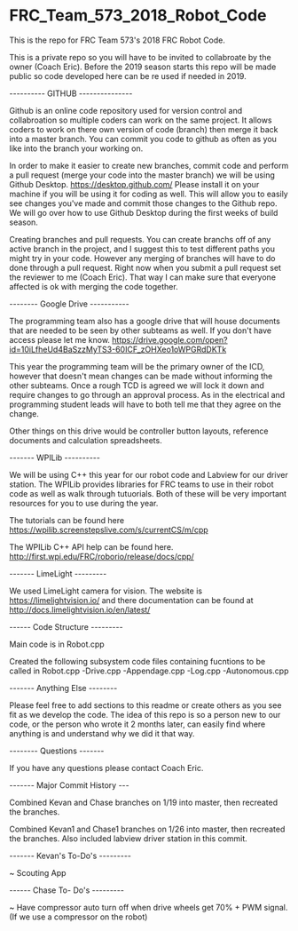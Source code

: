 # FRC_Team_573_2018_Robot_Code
This is the repo for FRC Team 573's 2018 FRC Robot Code.

This is a private repo so you will have to be invited to collabroate by the owner (Coach Eric). 
Before the 2019 season starts this repo will be made public so code developed here can be re used if needed in 2019.

---------- GITHUB ---------------

Github is an online code repository used for version control and collabroation so multiple coders can work on the same project.
It allows coders to work on there own version of code (branch) then merge it back into a master branch. 
You can commit you code to github as often as you like into the branch your working on. 

In order to make it easier to create new branches, commit code and perform a pull request (merge your code into the master branch) we will be using Github Desktop. https://desktop.github.com/ Please install it on your machine if you will be using it for coding as well. This will allow you to easily see changes you've made and commit those changes to the Github repo. We will go over how to use Github Desktop during the first weeks of build season.

Creating branches and pull requests. You can create branchs off of any active branch in the project, and I suggest this to test different paths you might try in your code. However any merging of branches will have to do done through a pull request. Right now when you submit a pull request set the reviewer to me (Coach Eric). That way I can make sure that everyone affected is ok with merging the code together.

-------- Google Drive -----------

The programming team also has a google drive that will house documents that are needed to be seen by other subteams as well. If you don't have access please let me know.  https://drive.google.com/open?id=10iLfheUd4BaSzzMyTS3-60ICF_zOHXeo1oWPGRdDKTk

This year the programming team will be the primary owner of the ICD, however that doesn't mean changes can be made without informing the other subteams. Once a rough TCD is agreed we will lock it down and require changes to go through an approval process. As in the electrical and programming student leads will have to both tell me that they agree on the change.

Other things on this drive would be controller button layouts, reference documents and calculation spreadsheets.

------- WPILib ----------

We will be using C++ this year for our robot code and Labview for our driver station. The WPILib provides libraries for FRC teams to use in their robot code as well as walk through tutuorials. Both of these will be very important resources for you to use during the year.

The tutorials can be found here https://wpilib.screenstepslive.com/s/currentCS/m/cpp

The WPILib C++ API help can be found here. http://first.wpi.edu/FRC/roborio/release/docs/cpp/ 

------- LimeLight ---------

We used LimeLight camera for vision. The website is https://limelightvision.io/ and there documentation can be found at http://docs.limelightvision.io/en/latest/

------ Code Structure ---------

Main code is in Robot.cpp

Created the following subsystem code files containing fucntions to be called in Robot.cpp
 -Drive.cpp
 -Appendage.cpp
 -Log.cpp
 -Autonomous.cpp

------- Anything Else --------

Please feel free to add sections to this readme or create others as you see fit as we develop the code. The idea of this repo is so a person new to our code, or the person who wrote it 2 months later, can easily find where anything is and understand why we did it that way.

-------- Questions -------

If you have any questions please contact Coach Eric.

------- Major Commit History ---

Combined Kevan and Chase branches on 1/19 into master, then recreated the branches.

Combined Kevan1 and Chase1 branches on 1/26 into master, then recreated the branches. Also included labview driver station in this commit.

------- Kevan's To-Do's ---------

~ Scouting App
 
 ------ Chase To- Do's ---------
 
 ~ Have compressor auto turn off when drive wheels get 70% + PWM signal. (If we use a compressor on the robot)
